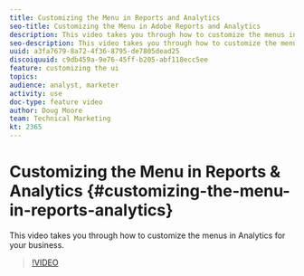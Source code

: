 ```yaml
---
title: Customizing the Menu in Reports and Analytics
seo-title: Customizing the Menu in Adobe Reports and Analytics
description: This video takes you through how to customize the menus in Analytics for your business.
seo-description: This video takes you through how to customize the menus in Analytics for your business.
uuid: a3fa7679-8a72-4f36-8795-de7805dead25
discoiquuid: c9db459a-9e76-45ff-b205-abf118ecc5ee
feature: customizing the ui
topics: 
audience: analyst, marketer
activity: use
doc-type: feature video
author: Doug Moore
team: Technical Marketing
kt: 2365
---
```


# Customizing the Menu in Reports & Analytics {#customizing-the-menu-in-reports-analytics}

This video takes you through how to customize the menus in Analytics for your business.

>[!VIDEO](https://video.tv.adobe.com/v/25457/?quality=12)